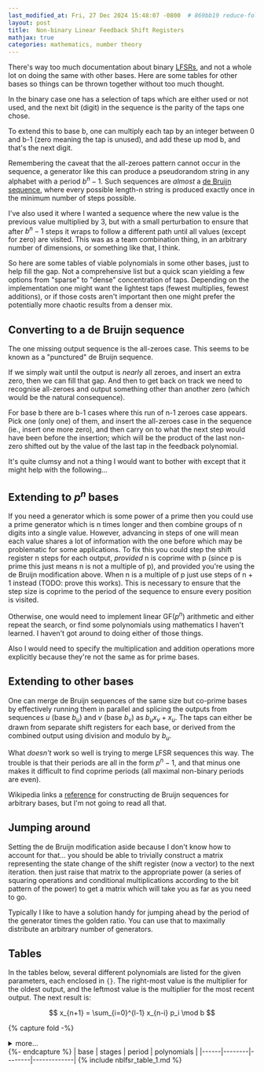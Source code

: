 ```yaml
---
last_modified_at: Fri, 27 Dec 2024 15:48:07 -0800  # 869bb19 reduce-folding-in-nblfsr
layout: post
title:  Non-binary Linear Feedback Shift Registers
mathjax: true
categories: mathematics, number theory
---
```


There's way too much documentation about binary [LFSRs][LFSR], and not a
whole lot on doing the same with other bases.  Here are some tables for
other bases so things can be thrown together without too much thought.

In the binary case one has a selection of taps which are either used or
not used, and the next bit (digit) in the sequence is the parity of the
taps one chose.

To extend this to base b, one can multiply each tap by an integer
between 0 and b-1 (zero meaning the tap is unused), and add these up
mod b, and that's the next digit.

Remembering the caveat that the all-zeroes pattern cannot occur in the
sequence, a generator like this can produce a pseudorandom string in any
alphabet with a period $b^n-1$.  Such sequences are _almost_ a [de Bruijn sequence][], where every possible length-n string is produced exactly once in the minimum number of steps possible.

I've also used it where I wanted a sequence where the new value is the
previous value multiplied by 3, but with a small perturbation to ensure
that after $b^n-1$ steps it wraps to follow a different path until all
values (except for zero) are visited.  This was as a team combination
thing, in an arbitrary number of dimensions, or something like that, I
think.

So here are some tables of viable polynomials in some other bases, just
to help fill the gap.  Not a comprehensive list but a quick scan
yielding a few options from "sparse" to "dense" concentration of taps.
Depending on the implementation one might want the lightest taps (fewest
multiplies, fewest additions), or if those costs aren't important then
one might prefer the potentially more chaotic results from a denser mix.


## Converting to a de Bruijn sequence

The one missing output sequence is the all-zeroes case.  This seems to
be known as a "punctured" de Bruijn sequence.

If we simply wait until the output is _nearly_ all zeroes, and insert an
extra zero, then we can fill that gap.  And then to get back on track we
need to recognise all-zeroes and output something other than another
zero (which would be the natural consequence).

For base b there are b-1 cases where this run of n-1 zeroes case
appears.  Pick one (only one) of them, and insert the all-zeroes case in
the sequence (ie., insert one more zero), and then carry on to what the
next step would have been before the insertion; which will be the
product of the last non-zero shifted out by the value of the last tap in
the feedback polynomial.

It's quite clumsy and not a thing I would want to bother with except
that it might help with the following...

## Extending to $p^n$ bases

If you need a generator which is some power of a prime then you could use a prime generator which is n times longer and then combine groups of n digits into a single value. However, advancing in steps of one will mean each value shares a lot of information with the one before which may be problematic for some applications.  To fix this you could step the shift register n steps for each output, _provided_ n is coprime with p (since p is prime this just means n is not a multiple of p), and provided you're using the de Bruijn modification above.  When n is a multiple of p just use steps of n + 1 instead (TODO: prove this works).  This is necessary to ensure that the step size is coprime to the period of the sequence to ensure every position is visited.

Otherwise, one would need to implement linear $\mathrm{GF}(p^n)$ arithmetic and
either repeat the search, or find some polynomials using mathematics I
haven't learned.  I haven't got around to doing either of those things.

Also I would need to specify the multiplication and addition operations
more explicitly because they're not the same as for prime bases.

## Extending to other bases

One can merge de Bruijn sequences of the same size but co-prime bases by
effectively running them in parallel and splicing the outputs from
sequences $u$ (base $b_u$) and $v$ (base $b_v$) as ${b_u}{x_v} + x_u$.
The taps can either be drawn from separate shift registers for each
base, or derived from the combined output using division and modulo by
$b_u$.

What _doesn't_ work so well is trying to merge LFSR sequences this way.
The trouble is that their periods are all in the form $p^n-1$, and that
minus one makes it difficult to find coprime periods (all maximal
non-binary periods are even).

Wikipedia links a [reference][shift register generation] for
constructing de Bruijn sequences for arbitrary bases, but I'm not going
to read all that.

## Jumping around

Setting the de Bruijn modification aside because I don't know how to account for that... you should be able to trivially construct a matrix representing the state change of the shift register (now a vector) to the next iteration.  then just raise that matrix to the appropriate power (a series of squaring operations and conditional multiplications according to the bit pattern of the power) to get a matrix which will take you as far as you need to go.

Typically I like to have a solution handy for jumping ahead by the period of the generator times the golden ratio.  You can use that to maximally distribute an arbitrary number of generators.

## Tables

In the tables below, several different polynomials are listed for the given parameters, each enclosed in `{}`.  The right-most value is the multiplier for the
oldest output, and the leftmost value is the multiplier for the most
recent output.  The next result is:

$$
x_{n+1} = \sum_{i=0}^{l-1} x_{n-i} p_i \mod b
$$

<style>
  td:nth-child(-n+3) {
    width: min-content;
    text-align: right;
  }
  td:nth-child(4) {
    width: 100%;
    text-align: left;
  }
</style>
{% capture fold -%}<details markdown="0">{%comment%}<summary>more...</summary>{%endcomment%}{%- endcapture %}
{% capture endfold -%}</details>{%- endcapture %}
| base | stages | period | polynomials |
|------|--------|--------|-------------|
{% include nblfsr_table_1.md %}

[LFSR]: <https://en.wikipedia.org/wiki/LFSR>
[de Bruijn sequence]: <https://en.wikipedia.org/wiki/de_Bruijn_sequence>
[shift register generation]: <https://books.google.com/books?id=sd9AqHeeHh4C&pg=PA174>

